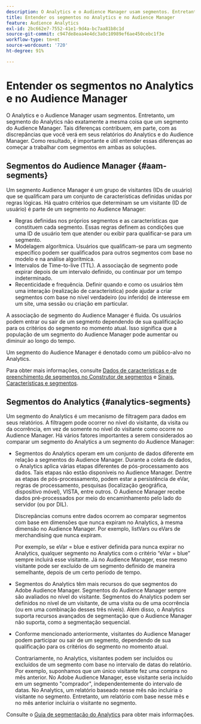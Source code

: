 ```yaml
---
description: O Analytics e o Audience Manager usam segmentos. Entretanto, um segmento do Analytics não exatamente a mesma coisa que um segmento do Audience Manager. Tais diferenças contribuem, em parte, com as discrepâncias que você verá em seus relatórios do Analytics e do Audience Manager. Como resultado, é importante e útil entender essas diferenças ao começar a trabalhar com segmentos em ambas as soluções.
title: Entender os segmentos no Analytics e no Audience Manager
feature: Audience Analytics
exl-id: 2bc662e7-7552-41e1-9d4a-bc7aa81b8c1d
source-git-commit: c947de8eaa4e4dc3a0c10989ef6ae450cebc1f3e
workflow-type: tm+mt
source-wordcount: '720'
ht-degree: 91%

---
```


# Entender os segmentos no Analytics e no Audience Manager

O Analytics e o Audience Manager usam segmentos. Entretanto, um segmento do Analytics não exatamente a mesma coisa que um segmento do Audience Manager. Tais diferenças contribuem, em parte, com as discrepâncias que você verá em seus relatórios do Analytics e do Audience Manager. Como resultado, é importante e útil entender essas diferenças ao começar a trabalhar com segmentos em ambas as soluções.

## Segmentos do Audience Manager {#aam-segments}

Um segmento Audience Manager é um grupo de visitantes (IDs de usuário) que se qualificam para um conjunto de características definidas unidas por regras lógicas. Há quatro critérios que determinam se um visitante (ID de usuário) é parte de um segmento no Audience Manager:

* Regras definidas nos próprios segmentos e as características que constituem cada segmento. Essas regras definem as condições que uma ID de usuário tem que atender ou exibir para qualificar-se para um segmento.
* Modelagem algorítmica. Usuários que qualificam-se para um segmento específico podem ser qualificados para outros segmentos com base no modelo e na análise algorítmica.
* Intervalos de Time-to-live (TTL). A associação de segmento pode expirar depois de um intervalo definido, ou continuar por um tempo indeterminado.
* Recenticidade e frequência. Definir quando e como os usuários têm uma interação (realização de característica) pode ajudar a criar segmentos com base no nível verdadeiro (ou inferido) de interesse em um site, uma sessão ou criação em particular.

A associação de segmento do Audience Manager é fluida. Os usuários podem entrar ou sair de um segmento dependendo de sua qualificação para os critérios do segmento no momento atual. Isso significa que a população de um segmento do Audience Manager pode aumentar ou diminuir ao longo do tempo.

Um segmento do Audience Manager é denotado como um público-alvo no Analytics.

Para obter mais informações, consulte [Dados de características e de preenchimento de segmentos no Construtor de segmentos](https://experienceleague.adobe.com/docs/audience-manager/user-guide/features/segments/segment-builder-data.html?lang=pt-BR) e [Sinais, Características e segmentos](https://experienceleague.adobe.com/docs/audience-manager/user-guide/reference/signal-trait-segment.html?lang=pt-BR).

## Segmentos do Analytics {#analytics-segments}

Um segmento do Analytics é um mecanismo de filtragem para dados em seus relatórios. A filtragem pode ocorrer no nível do visitante, da visita ou da ocorrência, em vez de somente no nível do visitante como ocorre no Audience Manager. Há vários fatores importantes a serem considerados ao comparar um segmento do Analytics a um segmento do Audience Manager:

* Segmentos do Analytics operam em um conjunto de dados diferente em relação a segmentos do Audience Manager. Durante a coleta de dados, o Analytics aplica várias etapas diferentes de pós-processamento aos dados. Tais etapas não estão disponíveis no Audience Manager. Dentre as etapas de pós-processamento, podem estar a persistência de eVar, regras de processamento, pesquisas (localização geográfica, dispositivo móvel), VISTA, entre outros. O Audience Manager recebe dados pré-processados por meio do encaminhamento pelo lado do servidor (ou por DIL).

  Discrepâncias comuns entre dados ocorrem ao comparar segmentos com base em dimensões que nunca expiram no Analytics, à mesma dimensão no Audience Manager. Por exemplo, listVars ou eVars de merchandising que nunca expiram.

  Por exemplo, se eVar = blue e estiver definida para nunca expirar no Analytics, qualquer segmento no Analytics com o critério “eVar = blue” sempre incluirá esse visitante. Já no Audience Manager, esse mesmo visitante pode ser excluído de um segmento definido de maneira semelhante, depois de um certo período de tempo.

* Segmentos do Analytics têm mais recursos do que segmentos do Adobe Audience Manager. Segmentos do Audience Manager sempre são avaliados no nível do visitante. Segmentos do Analytics podem ser definidos no nível de um visitante, de uma visita ou de uma ocorrência (ou em uma combinação desses três níveis). Além disso, o Analytics suporta recursos avançados de segmentação que o Audience Manager não suporta, como a segmentação sequencial.

* Conforme mencionado anteriormente, visitantes do Audience Manager podem participar ou sair de um segmento, dependendo de sua qualificação para os critérios do segmento no momento atual.

  Contrariamente, no Analytics, visitantes podem ser incluídos ou excluídos de um segmento com base no intervalo de datas do relatório. Por exemplo, suponhamos que um único visitante fez uma compra no mês anterior. No Adobe Audience Manager, esse visitante seria incluído em um segmento &quot;comprador&quot;, independentemente do intervalo de datas. No Analytics, um relatório baseado nesse mês não incluiria o visitante no segmento. Entretanto, um relatório com base nesse mês e no mês anterior incluiria o visitante no segmento.

Consulte o [Guia de segmentação do Analytics](https://experienceleague.adobe.com/docs/analytics/components/segmentation/seg-home.html?lang=pt-BR) para obter mais informações.
